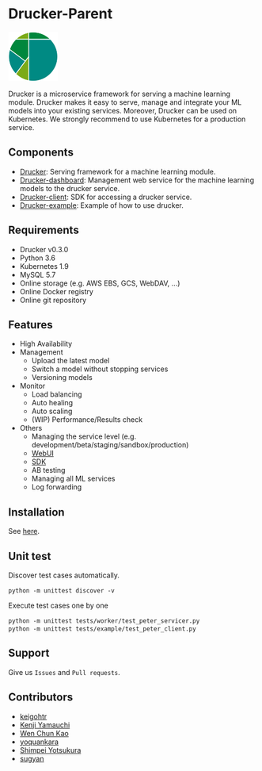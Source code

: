 # Drucker-Parent
<img src="./docs/img/logo.png" width="100">

Drucker is a microservice framework for serving a machine learning module. Drucker makes it easy to serve, manage and integrate your ML models into your existing services. Moreover, Drucker can be used on Kubernetes. We strongly recommend to use Kubernetes for a production service.

## Components
- [Drucker](https://github.com/drucker/drucker): Serving framework for a machine learning module.
- [Drucker-dashboard](https://github.com/drucker/drucker-dashboard): Management web service for the machine learning models to the drucker service.
- [Drucker-client](https://github.com/drucker/drucker-client): SDK for accessing a drucker service.
- [Drucker-example](https://github.com/drucker/drucker-example): Example of how to use drucker.

## Requirements
- Drucker v0.3.0
- Python 3.6
- Kubernetes 1.9
- MySQL 5.7
- Online storage (e.g. AWS EBS, GCS, WebDAV, ...)
- Online Docker registry
- Online git repository

## Features
- High Availability
- Management
  - Upload the latest model
  - Switch a model without stopping services
  - Versioning models
- Monitor
  - Load balancing
  - Auto healing
  - Auto scaling
  - (WIP) Performance/Results check
- Others
  - Managing the service level (e.g. development/beta/staging/sandbox/production)
  - [WebUI](https://github.com/drucker/drucker-dashboard)
  - [SDK](https://github.com/drucker/drucker-client)
  - AB testing
  - Managing all ML services
  - Log forwarding

## Installation
See [here](./docs).

## Unit test
Discover test cases automatically.

```
python -m unittest discover -v
```

Execute test cases one by one

```
python -m unittest tests/worker/test_peter_servicer.py
python -m unittest tests/example/test_peter_client.py
```

## Support
Give us `Issues` and `Pull requests`.

## Contributors
- [keigohtr](https://github.com/keigohtr)
- [Kenji Yamauchi](https://github.com/yustoris)
- [Wen Chun Kao](https://github.com/jkw552403)
- [yoquankara](https://github.com/yoquankara)
- [Shimpei Yotsukura](https://github.com/shimpei-yotsukura)
- [sugyan](https://github.com/sugyan)
